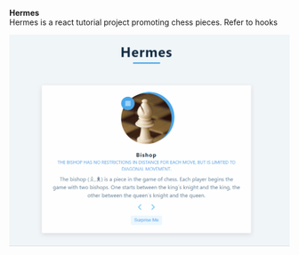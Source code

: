  <b>Hermes</b> <br>
Hermes is a react tutorial project promoting chess pieces. Refer to hooks

![App-Ikarus](https://github.com/NisanurBulut/MythologyOfReactJs/blob/master/Trailers/Trailer_Hermes.gif)